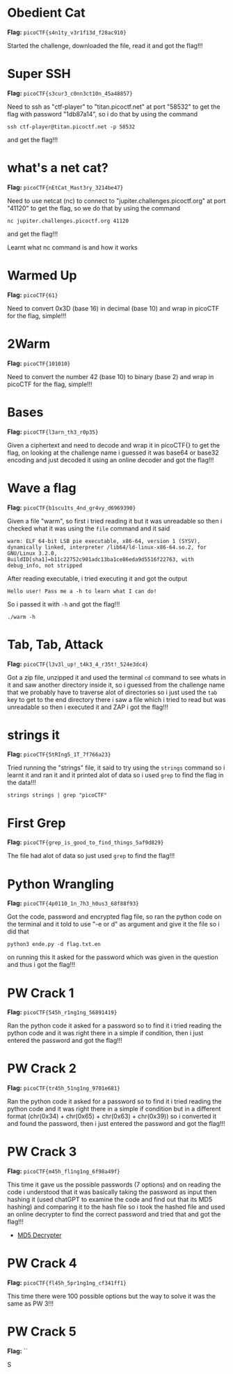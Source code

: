 # Obedient Cat

**Flag:** `picoCTF{s4n1ty_v3r1f13d_f28ac910}`

Started the challenge, downloaded the file, read it and got the flag!!!

# Super SSH

**Flag:** `picoCTF{s3cur3_c0nn3ct10n_45a48857}`

Need to ssh as "ctf-player" to "titan.picoctf.net" at port "58532" to get the flag with password "1db87a14", so i do that by using the command
```
ssh ctf-player@titan.picoctf.net -p 58532
```
and get the flag!!!

# what's a net cat?

**Flag:** `picoCTF{nEtCat_Mast3ry_3214be47}`

Need to use netcat (nc) to connect to "jupiter.challenges.picoctf.org" at port "41120" to get the flag, so we do that by using the command
```
nc jupiter.challenges.picoctf.org 41120
```
and get the flag!!!

Learnt what nc command is and how it works

# Warmed Up

**Flag:** `picoCTF{61}`

Need to convert 0x3D (base 16) in decimal (base 10) and wrap in picoCTF for the flag, simple!!!

# 2Warm

**Flag:** `picoCTF{101010}`

Need to convert the number 42 (base 10) to binary (base 2) and wrap in picoCTF for the flag, simple!!!

# Bases

**Flag:** `picoCTF{l3arn_th3_r0p35}`

Given a ciphertext and need to decode and wrap it in picoCTF{} to get the flag, on looking at the challenge name i guessed it was base64 or base32 encoding and just decoded it using an online decoder and got the flag!!!

# Wave a flag

**Flag:** `picoCTF{b1scu1ts_4nd_gr4vy_d6969390}`

Given a file "warm", so first i tried reading it but it was unreadable so then i checked what it was using the `file` command and it said 
```
warm: ELF 64-bit LSB pie executable, x86-64, version 1 (SYSV), dynamically linked, interpreter /lib64/ld-linux-x86-64.so.2, for GNU/Linux 3.2.0, BuildID[sha1]=b11c22752c901adc13ba1ce86eda9d5516f22763, with debug_info, not stripped
```
After reading executable, i tried executing it and got the output
```
Hello user! Pass me a -h to learn what I can do!
```
So i passed it with `-h` and got the flag!!!
```
./warm -h
```

# Tab, Tab, Attack

**Flag:** `picoCTF{l3v3l_up!_t4k3_4_r35t!_524e3dc4}`

Got a zip file, unzipped it and used the terminal `cd` command to see whats in it and saw another directory inside it, so i guessed from the challenge name that we probably have to traverse alot of directories so i just used the `tab` key to get to the end directory there i saw a file which i tried to read but was unreadable so then i executed it and ZAP i got the flag!!!

# strings it

**Flag:** `picoCTF{5tRIng5_1T_7f766a23}`

Tried running the "strings" file, it said to try using the `strings` command so i learnt it and ran it and it printed alot of data so i used `grep` to find the flag in the data!!!
```
strings strings | grep "picoCTF"
```

# First Grep

**Flag:** `picoCTF{grep_is_good_to_find_things_5af9d829}`

The file had alot of data so just used `grep` to find the flag!!!

# Python Wrangling

**Flag:** `picoCTF{4p0110_1n_7h3_h0us3_68f88f93}`

Got the code, password and encrypted flag file, so ran the python code on the terminal and it told to use "-e or d" as argument and give it the file so i did that 
```
python3 ende.py -d flag.txt.en
```
on running this it asked for the password which was given in the question and thus i got the flag!!!

# PW Crack 1

**Flag:** `picoCTF{545h_r1ng1ng_56891419}`

Ran the python code it asked for a password so to find it i tried reading the python code and it was right there in a simple if condition, then i just entered the password and got the flag!!!

# PW Crack 2

**Flag:** `picoCTF{tr45h_51ng1ng_9701e681}`

Ran the python code it asked for a password so to find it i tried reading the python code and it was right there in a simple if condition but in a different format (chr(0x34) + chr(0x65) + chr(0x63) + chr(0x39)) so i converted it and found the password, then i just entered the password and got the flag!!!

# PW Crack 3

**Flag:** `picoCTF{m45h_fl1ng1ng_6f98a49f}`

This time it gave us the possible passwords (7 options) and on reading the code i understood that it was basically taking the password as input then hashing it (used chatGPT to examine the code and find out that its MD5 hashing) and comparing it to the hash file so i took the hashed file and used an online decrypter to find the correct password and tried that and got the flag!!!

- [MD5 Decrypter](https://md5decrypt.net/en/)

# PW Crack 4

**Flag:** `picoCTF{fl45h_5pr1ng1ng_cf341ff1}`

This time there were 100 possible options but the way to solve it was the same as PW 3!!!

# PW Crack 5

**Flag:** ``

S
